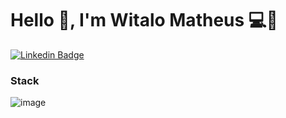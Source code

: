 # Hello 👋, I'm Witalo Matheus 💻👾

[![Linkedin Badge](https://img.shields.io/badge/-LinkedIn-blue?style=flat-square&logo=Linkedin&logoColor=white&link=https://www.linkedin.com/in/witalo-matheus-c-silva-44657011a/)](https://www.linkedin.com/in/witalo-matheus-c-silva-44657011a/)

### Stack 
![image](https://user-images.githubusercontent.com/6981286/110213446-73dc7300-7e76-11eb-8eb0-c225c48748fb.png)
